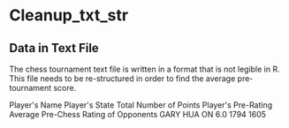 # Cleanup_txt_str
## Data in Text File 

The chess tournament text file is written in a format that is not legible in R. This file needs to be re-structured in order to find the average pre-tournament score.

Player's Name	Player's State	Total Number of Points	Player's Pre-Rating	Average Pre-Chess Rating of Opponents
GARY HUA	ON	6.0	1794	1605
